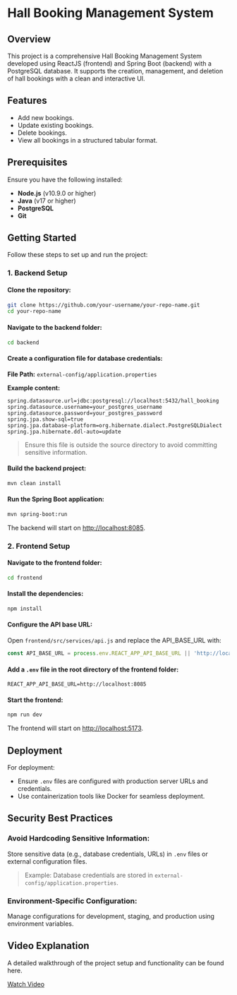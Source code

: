 # Hall Booking Management System

## Overview

This project is a comprehensive Hall Booking Management System developed using ReactJS (frontend) and Spring Boot (backend) with a PostgreSQL database. It supports the creation, management, and deletion of hall bookings with a clean and interactive UI.

## Features

- Add new bookings.
- Update existing bookings.
- Delete bookings.
- View all bookings in a structured tabular format.

## Prerequisites

Ensure you have the following installed:

- **Node.js** (v10.9.0 or higher)
- **Java** (v17 or higher)
- **PostgreSQL**
- **Git**

## Getting Started

Follow these steps to set up and run the project:

### 1. Backend Setup

#### Clone the repository:
```bash
git clone https://github.com/your-username/your-repo-name.git
cd your-repo-name
```

#### Navigate to the backend folder:
```bash
cd backend
```

#### Create a configuration file for database credentials:

**File Path:** `external-config/application.properties`

**Example content:**
```
spring.datasource.url=jdbc:postgresql://localhost:5432/hall_booking
spring.datasource.username=your_postgres_username
spring.datasource.password=your_postgres_password
spring.jpa.show-sql=true
spring.jpa.database-platform=org.hibernate.dialect.PostgreSQLDialect
spring.jpa.hibernate.ddl-auto=update
```

> Ensure this file is outside the source directory to avoid committing sensitive information.

#### Build the backend project:
```bash
mvn clean install
```

#### Run the Spring Boot application:
```bash
mvn spring-boot:run
```

The backend will start on [http://localhost:8085](http://localhost:8085).

### 2. Frontend Setup

#### Navigate to the frontend folder:
```bash
cd frontend
```

#### Install the dependencies:
```bash
npm install
```

#### Configure the API base URL:

Open `frontend/src/services/api.js` and replace the API_BASE_URL with:
```javascript
const API_BASE_URL = process.env.REACT_APP_API_BASE_URL || 'http://localhost:8085';
```

#### Add a `.env` file in the root directory of the frontend folder:
```
REACT_APP_API_BASE_URL=http://localhost:8085
```

#### Start the frontend:
```bash
npm run dev
```

The frontend will start on [http://localhost:5173](http://localhost:5173).

## Deployment

For deployment:

- Ensure `.env` files are configured with production server URLs and credentials.
- Use containerization tools like Docker for seamless deployment.

## Security Best Practices

### Avoid Hardcoding Sensitive Information:

Store sensitive data (e.g., database credentials, URLs) in `.env` files or external configuration files.

> Example: Database credentials are stored in `external-config/application.properties`.

### Environment-Specific Configuration:

Manage configurations for development, staging, and production using environment variables.

## Video Explanation

A detailed walkthrough of the project setup and functionality can be found here.

[Watch Video](https://drive.google.com/file/d/18yXI50Af6sXcGRbq7tn9wDVBlF17N35Q/view?usp=drive_link)
